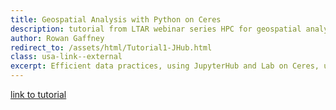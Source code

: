 ```yaml
---
title: Geospatial Analysis with Python on Ceres
description: tutorial from LTAR webinar series HPC for geospatial analysis
author: Rowan Gaffney
redirect_to: /assets/html/Tutorial1-JHub.html
class: usa-link--external
excerpt: Efficient data practices, using JupyterHub and Lab on Ceres, using Dask for parallel computing
---
```


[link to tutorial](/assets/html/Tutorial1-JHub.html)
